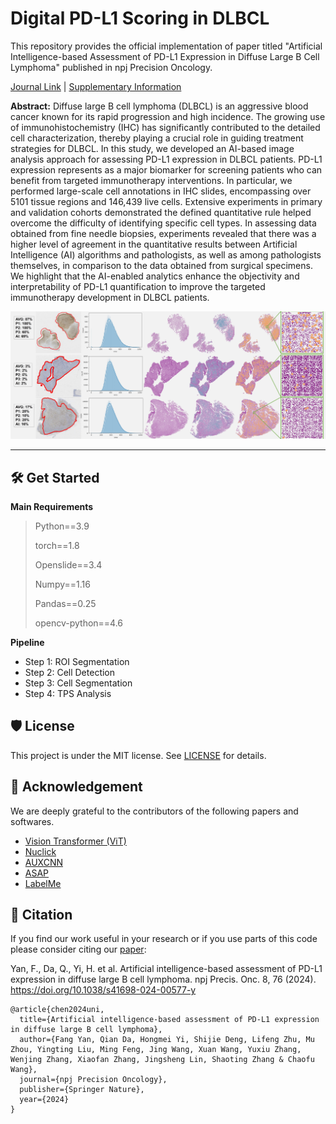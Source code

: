 # Digital PD-L1 Scoring in DLBCL

This repository provides the official implementation of paper titled "Artificial Intelligence-based Assessment of PD-L1 Expression in Diffuse Large B Cell Lymphoma" published in npj Precision Oncology.

[Journal Link](https://www.nature.com/articles/s41698-024-00577-y#citeas) | [Supplementary Information](https://static-content.springer.com/esm/art%3A10.1038%2Fs41698-024-00577-y/MediaObjects/41698_2024_577_MOESM2_ESM.pdf)

**Abstract:** Diffuse large B cell lymphoma (DLBCL) is an aggressive blood cancer known for its rapid progression and high incidence. The growing use of immunohistochemistry (IHC) has significantly contributed to the detailed cell characterization, thereby playing a crucial role in guiding treatment strategies for DLBCL. In this study, we developed an AI-based image analysis approach for assessing PD-L1 expression in DLBCL patients. PD-L1 expression represents as a major biomarker for screening patients who can benefit from targeted immunotherapy interventions. In particular, we performed large-scale cell annotations in IHC slides, encompassing over 5101 tissue regions and 146,439 live cells. Extensive experiments in primary and validation cohorts demonstrated the defined quantitative rule helped overcome the difficulty of identifying specific cell types. In assessing data obtained from fine needle biopsies, experiments revealed that there was a higher level of agreement in the quantitative results between Artificial Intelligence (AI) algorithms and pathologists, as well as among pathologists themselves, in comparison to the data obtained from surgical specimens. We highlight that the AI-enabled analytics enhance the objectivity and interpretability of PD-L1 quantification to improve the targeted immunotherapy development in DLBCL patients.

<!-- Insert the project banner here -->
<div align="center">
    <a href="https://"><img width="1000px" height="auto" src="https://github.com/yanfang-research/Digital-PD-L1-Scoring/blob/main/WSI_TPS.jpg"></a>
</div>

---

<!-- give a introduction of your project -->

## 🛠️ Get Started

**Main Requirements**  
> Python==3.9
> 
> torch==1.8
> 
> Openslide==3.4
>
> Numpy==1.16
>
> Pandas==0.25
>
> opencv-python==4.6
> 

**Pipeline**
- Step 1: ROI Segmentation
- Step 2: Cell Detection
- Step 3: Cell Segmentation
- Step 4: TPS Analysis

## 🛡️ License

This project is under the MIT license. See [LICENSE](LICENSE) for details.

## 🙏 Acknowledgement

We are deeply grateful to the contributors of the following papers and softwares.

- [Vision Transformer (ViT)](https://github.com/google-research/vision_transformer)
- [Nuclick](https://github.com/navidstuv/NuClick)
- [AUXCNN](https://github.com/shenghh2015/cell-counting)
- [ASAP](https://computationalpathologygroup.github.io/ASAP/)
- [LabelMe](https://github.com/labelmeai/labelme)

## 📝 Citation

If you find our work useful in your research or if you use parts of this code please consider citing our [paper](https://www.nature.com/articles/s41698-024-00577-y#citeas):

Yan, F., Da, Q., Yi, H. et al. Artificial intelligence-based assessment of PD-L1 expression in diffuse large B cell lymphoma. npj Precis. Onc. 8, 76 (2024). https://doi.org/10.1038/s41698-024-00577-y
        
        
        
        
        
        

```
@article{chen2024uni,
  title={Artificial intelligence-based assessment of PD-L1 expression in diffuse large B cell lymphoma},
  author={Fang Yan, Qian Da, Hongmei Yi, Shijie Deng, Lifeng Zhu, Mu Zhou, Yingting Liu, Ming Feng, Jing Wang, Xuan Wang, Yuxiu Zhang, Wenjing Zhang, Xiaofan Zhang, Jingsheng Lin, Shaoting Zhang & Chaofu Wang},
  journal={npj Precision Oncology},
  publisher={Springer Nature},
  year={2024}
}
```
